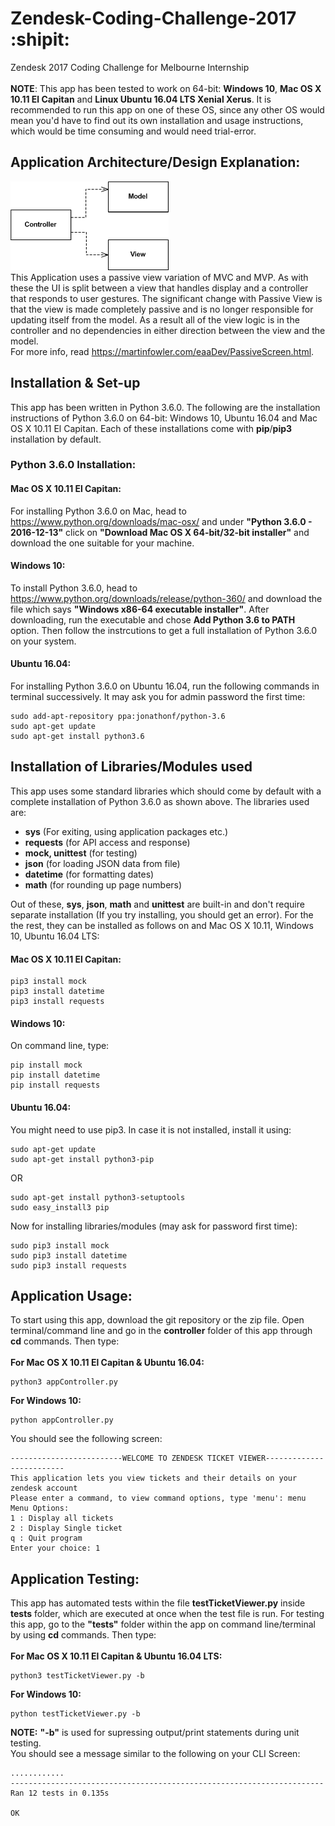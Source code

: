 # Zendesk-Coding-Challenge-2017 :shipit:

Zendesk 2017 Coding Challenge for Melbourne Internship<br /><br />
**NOTE**: This app has been tested to work on 64-bit: **Windows 10**, **Mac OS X 10.11 El Capitan** and **Linux Ubuntu 16.04 LTS Xenial Xerus**. It is recommended to run this app on one of these OS, since any other OS would mean you'd have to find out its own installation and usage instructions, which would be time consuming and would need trial-error.

## Application Architecture/Design Explanation:
![Image](/deps.gif?raw=true "MVC Patter Passive View")<br />
This Application uses a passive view variation of MVC and MVP. As with these the UI is split between a view that handles display and a controller that responds to user gestures. The significant change with Passive View is that the view is made completely passive and is no longer responsible for updating itself from the model. As a result all of the view logic is in the controller and no dependencies in either direction between the view and the model. <br />For more info, read https://martinfowler.com/eaaDev/PassiveScreen.html.

## Installation & Set-up
This app has been written in Python 3.6.0. The following are the installation instructions of Python 3.6.0 on 64-bit: Windows 10, Ubuntu 16.04 and Mac OS X 10.11 El Capitan. Each of these installations come with **pip**/**pip3** installation by default.

### Python 3.6.0 Installation:

#### Mac OS X 10.11 El Capitan:
For installing Python 3.6.0 on Mac, head to https://www.python.org/downloads/mac-osx/ and under **"Python 3.6.0 - 2016-12-13"** click on **"Download Mac OS X 64-bit/32-bit installer"** and download the one suitable for your machine.

#### Windows 10:
To install Python 3.6.0, head to https://www.python.org/downloads/release/python-360/ and download the file which says **"Windows x86-64 executable installer"**. After downloading, run the executable and chose **Add Python 3.6 to PATH** option. Then follow the instrcutions to get a full installation of Python 3.6.0 on your system.

#### Ubuntu 16.04:
For installing Python 3.6.0 on Ubuntu 16.04, run the following commands in terminal successively. It may ask you for admin password the first time:
```shell
sudo add-apt-repository ppa:jonathonf/python-3.6
sudo apt-get update
sudo apt-get install python3.6
```

## Installation of Libraries/Modules used
This app uses some standard libraries which should come by default with a complete installation of Python 3.6.0 as shown above. The libraries used are:

- **sys** (For exiting, using application packages etc.)
- **requests** (for API access and response)
- **mock, unittest** (for testing)
- **json** (for loading JSON data from file)
- **datetime** (for formatting dates)
- **math** (for rounding up page numbers)

Out of these, **sys**, **json**, **math** and **unittest** are built-in and don't require separate installation (If you try installing, you should get an error).
For the the rest, they can be installed as follows on and Mac OS X 10.11, Windows 10, Ubuntu 16.04 LTS:

#### Mac OS X 10.11 El Capitan:
```shell
pip3 install mock
pip3 install datetime
pip3 install requests
```
#### Windows 10:
On command line, type:
```shell
pip install mock
pip install datetime
pip install requests
```
#### Ubuntu 16.04:
You might need to use pip3. In case it is not installed, install it using:
```shell
sudo apt-get update
sudo apt-get install python3-pip
```
OR
```shell
sudo apt-get install python3-setuptools
sudo easy_install3 pip
```
Now for installing libraries/modules (may ask for password first time):
```shell 
sudo pip3 install mock
sudo pip3 install datetime
sudo pip3 install requests
```

## Application Usage:
To start using this app, download the git repository or the zip file. Open terminal/command line and go in the **controller** folder of this app through **cd** commands. Then type:<br /><br />
**For Mac OS X 10.11 El Capitan & Ubuntu 16.04:**
```shell
python3 appController.py
```
**For Windows 10:**
```shell
python appController.py
```
You should see the following screen:
```
-------------------------WELCOME TO ZENDESK TICKET VIEWER-------------------------
This application lets you view tickets and their details on your zendesk account
Please enter a command, to view command options, type 'menu': menu
Menu Options:
1 : Display all tickets
2 : Display Single ticket
q : Quit program
Enter your choice: 1
```
## Application Testing:
This app has automated tests within the file **testTicketViewer.py** inside **tests** folder, which are executed at once when the test file is run. For testing this app, go to the **"tests"** folder within the app on command line/terminal by using **cd** commands. Then type:<br /><br />
**For Mac OS X 10.11 El Capitan & Ubuntu 16.04 LTS:**
```shell
python3 testTicketViewer.py -b
```
**For Windows 10:**
```shell
python testTicketViewer.py -b
```
**NOTE:** **"-b"** is used for supressing output/print statements during unit testing.<br />
You should see a message similar to the following on your CLI Screen:
```
............
----------------------------------------------------------------------
Ran 12 tests in 0.135s

OK
```
<!--
## To improve:
- [x] Test file class division (Done)
- [x] comments, renaming of methods and code readability and unserstandability (Done)
- [x] Readme instructions including usage, system requirements, dependencies, pictures etc. (Done)
- [x] Checking any irrelevant/redundant code and thorough error handling checking (Done)
- [x] Making sure spaces and indents don't create errors (Done)
- [x] Simple and easy to understand usage and setup instructions (Done)
-->
